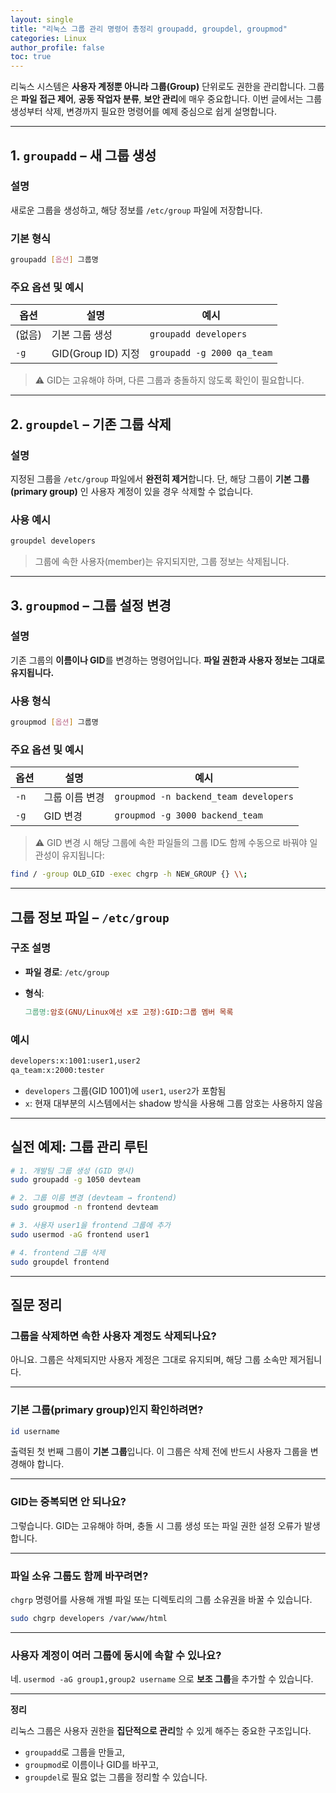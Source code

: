 ```yaml
---
layout: single
title: "리눅스 그룹 관리 명령어 총정리 groupadd, groupdel, groupmod"
categories: Linux
author_profile: false
toc: true
---
```


리눅스 시스템은 **사용자 계정뿐 아니라 그룹(Group)** 단위로도 권한을 관리합니다. 그룹은 **파일 접근 제어**, **공동 작업자 분류**, **보안 관리**에 매우 중요합니다. 이번 글에서는 그룹 생성부터 삭제, 변경까지 필요한 명령어를 예제 중심으로 쉽게 설명합니다.

------

## 1. `groupadd` – 새 그룹 생성

### 설명

새로운 그룹을 생성하고, 해당 정보를 `/etc/group` 파일에 저장합니다.

### 기본 형식

```bash
groupadd [옵션] 그룹명
```

### 주요 옵션 및 예시

| 옵션   | 설명               | 예시                       |
| ------ | ------------------ | -------------------------- |
| (없음) | 기본 그룹 생성     | `groupadd developers`      |
| `-g`   | GID(Group ID) 지정 | `groupadd -g 2000 qa_team` |

> ⚠️ GID는 고유해야 하며, 다른 그룹과 충돌하지 않도록 확인이 필요합니다.

------

## 2. `groupdel` – 기존 그룹 삭제

### 설명

지정된 그룹을 `/etc/group` 파일에서 **완전히 제거**합니다. 단, 해당 그룹이 **기본 그룹(primary group)** 인 사용자 계정이 있을 경우 삭제할 수 없습니다.

### 사용 예시

```bash
groupdel developers
```

> 그룹에 속한 사용자(member)는 유지되지만, 그룹 정보는 삭제됩니다.

------

## 3. `groupmod` – 그룹 설정 변경

### 설명

기존 그룹의 **이름이나 GID**를 변경하는 명령어입니다. **파일 권한과 사용자 정보는 그대로 유지됩니다.**

### 사용 형식

```bash
groupmod [옵션] 그룹명
```

### 주요 옵션 및 예시

| 옵션 | 설명           | 예시                                  |
| ---- | -------------- | ------------------------------------- |
| `-n` | 그룹 이름 변경 | `groupmod -n backend_team developers` |
| `-g` | GID 변경       | `groupmod -g 3000 backend_team`       |

> ⚠️ GID 변경 시 해당 그룹에 속한 파일들의 그룹 ID도 함께 수동으로 바꿔야 일관성이 유지됩니다:

```bash
find / -group OLD_GID -exec chgrp -h NEW_GROUP {} \\;
```

------

## 그룹 정보 파일 – `/etc/group`

### 구조 설명

- **파일 경로**: `/etc/group`

- **형식**:

  ```makefile
  그룹명:암호(GNU/Linux에선 x로 고정):GID:그룹 멤버 목록
  ```

### 예시

```bash
developers:x:1001:user1,user2
qa_team:x:2000:tester
```

- `developers` 그룹(GID 1001)에 `user1`, `user2`가 포함됨
- `x`: 현재 대부분의 시스템에서는 shadow 방식을 사용해 그룹 암호는 사용하지 않음

------

## 실전 예제: 그룹 관리 루틴

```bash
# 1. 개발팀 그룹 생성 (GID 명시)
sudo groupadd -g 1050 devteam

# 2. 그룹 이름 변경 (devteam → frontend)
sudo groupmod -n frontend devteam

# 3. 사용자 user1을 frontend 그룹에 추가
sudo usermod -aG frontend user1

# 4. frontend 그룹 삭제
sudo groupdel frontend
```

------

## 질문 정리

### 그룹을 삭제하면 속한 사용자 계정도 삭제되나요?

아니요. 그룹은 삭제되지만 사용자 계정은 그대로 유지되며, 해당 그룹 소속만 제거됩니다.

------

### 기본 그룹(primary group)인지 확인하려면?

```bash
id username
```

출력된 첫 번째 그룹이 **기본 그룹**입니다. 이 그룹은 삭제 전에 반드시 사용자 그룹을 변경해야 합니다.

------

### GID는 중복되면 안 되나요?

그렇습니다. GID는 고유해야 하며, 충돌 시 그룹 생성 또는 파일 권한 설정 오류가 발생합니다.

------

### 파일 소유 그룹도 함께 바꾸려면?

`chgrp` 명령어를 사용해 개별 파일 또는 디렉토리의 그룹 소유권을 바꿀 수 있습니다.

```bash
sudo chgrp developers /var/www/html
```

------

### 사용자 계정이 여러 그룹에 동시에 속할 수 있나요?

네. `usermod -aG group1,group2 username` 으로 **보조 그룹**을 추가할 수 있습니다.

------

**정리**

리눅스 그룹은 사용자 권한을 **집단적으로 관리**할 수 있게 해주는 중요한 구조입니다.

- `groupadd`로 그룹을 만들고,
- `groupmod`로 이름이나 GID를 바꾸고,
- `groupdel`로 필요 없는 그룹을 정리할 수 있습니다.
